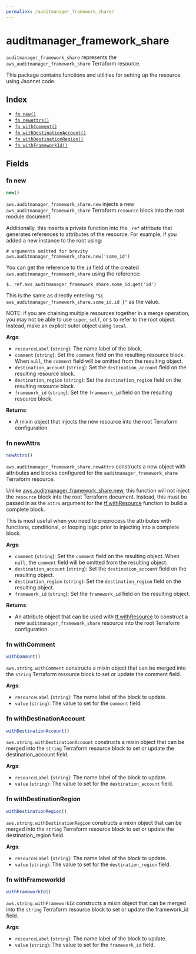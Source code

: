 ```yaml
---
permalink: /auditmanager_framework_share/
---
```


# auditmanager_framework_share

`auditmanager_framework_share` represents the `aws_auditmanager_framework_share` Terraform resource.



This package contains functions and utilities for setting up the resource using Jsonnet code.


## Index

* [`fn new()`](#fn-new)
* [`fn newAttrs()`](#fn-newattrs)
* [`fn withComment()`](#fn-withcomment)
* [`fn withDestinationAccount()`](#fn-withdestinationaccount)
* [`fn withDestinationRegion()`](#fn-withdestinationregion)
* [`fn withFrameworkId()`](#fn-withframeworkid)

## Fields

### fn new

```ts
new()
```


`aws.auditmanager_framework_share.new` injects a new `aws_auditmanager_framework_share` Terraform `resource`
block into the root module document.

Additionally, this inserts a private function into the `_ref` attribute that generates references to attributes of the
resource. For example, if you added a new instance to the root using:

    # arguments omitted for brevity
    aws.auditmanager_framework_share.new('some_id')

You can get the reference to the `id` field of the created `aws.auditmanager_framework_share` using the reference:

    $._ref.aws_auditmanager_framework_share.some_id.get('id')

This is the same as directly entering `"${ aws_auditmanager_framework_share.some_id.id }"` as the value.

NOTE: if you are chaining multiple resources together in a merge operation, you may not be able to use `super`, `self`,
or `$` to refer to the root object. Instead, make an explicit outer object using `local`.

**Args**:
  - `resourceLabel` (`string`): The name label of the block.
  - `comment` (`string`): Set the `comment` field on the resulting resource block. When `null`, the `comment` field will be omitted from the resulting object.
  - `destination_account` (`string`): Set the `destination_account` field on the resulting resource block.
  - `destination_region` (`string`): Set the `destination_region` field on the resulting resource block.
  - `framework_id` (`string`): Set the `framework_id` field on the resulting resource block.

**Returns**:
- A mixin object that injects the new resource into the root Terraform configuration.


### fn newAttrs

```ts
newAttrs()
```


`aws.auditmanager_framework_share.newAttrs` constructs a new object with attributes and blocks configured for the `auditmanager_framework_share`
Terraform resource.

Unlike [aws.auditmanager_framework_share.new](#fn-new), this function will not inject the `resource`
block into the root Terraform document. Instead, this must be passed in as the `attrs` argument for the
[tf.withResource](https://github.com/tf-libsonnet/core/tree/main/docs#fn-withresource) function to build a complete block.

This is most useful when you need to preprocess the attributes with functions, conditional, or looping logic prior to
injecting into a complete block.

**Args**:
  - `comment` (`string`): Set the `comment` field on the resulting object. When `null`, the `comment` field will be omitted from the resulting object.
  - `destination_account` (`string`): Set the `destination_account` field on the resulting object.
  - `destination_region` (`string`): Set the `destination_region` field on the resulting object.
  - `framework_id` (`string`): Set the `framework_id` field on the resulting object.

**Returns**:
  - An attribute object that can be used with [tf.withResource](https://github.com/tf-libsonnet/core/tree/main/docs#fn-withresource) to construct a new `auditmanager_framework_share` resource into the root Terraform configuration.


### fn withComment

```ts
withComment()
```

`aws.string.withComment` constructs a mixin object that can be merged into the `string`
Terraform resource block to set or update the comment field.



**Args**:
  - `resourceLabel` (`string`): The name label of the block to update.
  - `value` (`string`): The value to set for the `comment` field.


### fn withDestinationAccount

```ts
withDestinationAccount()
```

`aws.string.withDestinationAccount` constructs a mixin object that can be merged into the `string`
Terraform resource block to set or update the destination_account field.



**Args**:
  - `resourceLabel` (`string`): The name label of the block to update.
  - `value` (`string`): The value to set for the `destination_account` field.


### fn withDestinationRegion

```ts
withDestinationRegion()
```

`aws.string.withDestinationRegion` constructs a mixin object that can be merged into the `string`
Terraform resource block to set or update the destination_region field.



**Args**:
  - `resourceLabel` (`string`): The name label of the block to update.
  - `value` (`string`): The value to set for the `destination_region` field.


### fn withFrameworkId

```ts
withFrameworkId()
```

`aws.string.withFrameworkId` constructs a mixin object that can be merged into the `string`
Terraform resource block to set or update the framework_id field.



**Args**:
  - `resourceLabel` (`string`): The name label of the block to update.
  - `value` (`string`): The value to set for the `framework_id` field.
